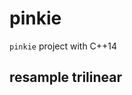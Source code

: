 # pinkie

`pinkie` project with C++14

## resample trilinear
[](http://static.zybuluo.com/zsh-o/8zgazucasvrmf6u28wqoqrrg/test.jpg)